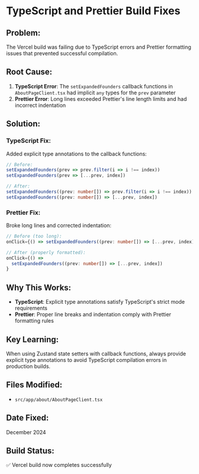 # TypeScript and Prettier Build Fixes

## **Problem:**
The Vercel build was failing due to TypeScript errors and Prettier formatting issues that prevented successful compilation.

## **Root Cause:**
1. **TypeScript Error**: The `setExpandedFounders` callback functions in `AboutPageClient.tsx` had implicit `any` types for the `prev` parameter
2. **Prettier Error**: Long lines exceeded Prettier's line length limits and had incorrect indentation

## **Solution:**

### **TypeScript Fix:**
Added explicit type annotations to the callback functions:

```typescript
// Before:
setExpandedFounders(prev => prev.filter(i => i !== index))
setExpandedFounders(prev => [...prev, index])

// After:
setExpandedFounders((prev: number[]) => prev.filter(i => i !== index))
setExpandedFounders((prev: number[]) => [...prev, index])
```

### **Prettier Fix:**
Broke long lines and corrected indentation:

```typescript
// Before (too long):
onClick={() => setExpandedFounders((prev: number[]) => [...prev, index])}

// After (properly formatted):
onClick={() =>
  setExpandedFounders((prev: number[]) => [...prev, index])
}
```

## **Why This Works:**
- **TypeScript**: Explicit type annotations satisfy TypeScript's strict mode requirements
- **Prettier**: Proper line breaks and indentation comply with Prettier formatting rules

## **Key Learning:**
When using Zustand state setters with callback functions, always provide explicit type annotations to avoid TypeScript compilation errors in production builds.

## **Files Modified:**
- `src/app/about/AboutPageClient.tsx`

## **Date Fixed:**
December 2024

## **Build Status:**
✅ Vercel build now completes successfully
